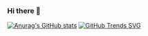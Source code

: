 ### Hi there 👋

[![Anurag's GitHub stats](https://github-readme-stats.vercel.app/api?username=maathor)](https://github-readme-stats-one-bice.vercel.app/api?username=maathor&show_icons=true&include_all_commits=true&count_private=true&role=OWNER,ORGANIZATION_MEMBER,COLLABORATOR)
[![GitHub Trends SVG](https://api.githubtrends.io/user/svg/maathor/langs)](https://githubtrends.io)

<!--
**maathor/maathor** is a ✨ _special_ ✨ repository because its `README.md` (this file) appears on your GitHub profile.

Here are some ideas to get you started:

- 🔭 I’m currently working on ...
- 🌱 I’m currently learning ...
- 👯 I’m looking to collaborate on ...
- 🤔 I’m looking for help with ...
- 💬 Ask me about ...
- 📫 How to reach me: ...
- 😄 Pronouns: ...
- ⚡ Fun fact: ...
-->
